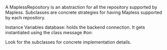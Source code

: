 A MaplessRepository is an abstraction for all the repository supported by Mapless. Subclasses are concrete strategies for having Mapless supported by each repository.

Instance Variables
	database:	holds the backend connection. It gets instantiated using the class message #on:

Look for the subclasses for concrete implementation details.

